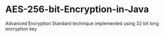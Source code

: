 # AES-256-bit-Encryption-in-Java
Advanced Encryption Standard technique implemented using 32 bit long encryption key
